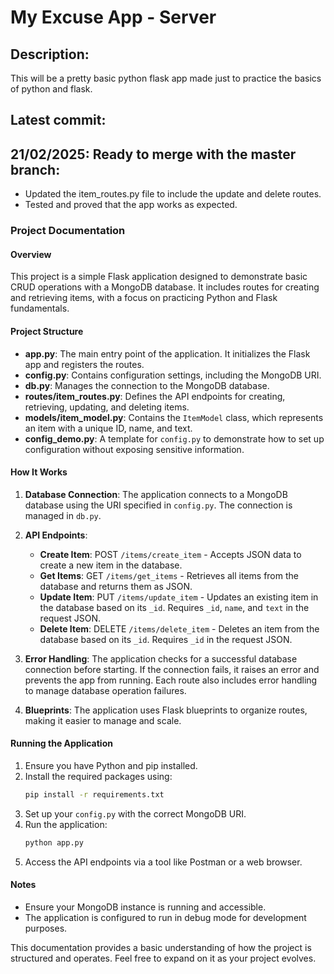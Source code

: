 # My Excuse App - Server

## Description:

This will be a pretty basic python flask app made just to practice the basics of python and flask.

## Latest commit:

## 21/02/2025: Ready to merge with the master branch:

- Updated the item_routes.py file to include the update and delete routes.
- Tested and proved that the app works as expected.

### Project Documentation

#### Overview

This project is a simple Flask application designed to demonstrate basic CRUD operations with a MongoDB database. It includes routes for creating and retrieving items, with a focus on practicing Python and Flask fundamentals.

#### Project Structure

- **app.py**: The main entry point of the application. It initializes the Flask app and registers the routes.
- **config.py**: Contains configuration settings, including the MongoDB URI.
- **db.py**: Manages the connection to the MongoDB database.
- **routes/item_routes.py**: Defines the API endpoints for creating, retrieving, updating, and deleting items.
- **models/item_model.py**: Contains the `ItemModel` class, which represents an item with a unique ID, name, and text.
- **config_demo.py**: A template for `config.py` to demonstrate how to set up configuration without exposing sensitive information.

#### How It Works

1. **Database Connection**: The application connects to a MongoDB database using the URI specified in `config.py`. The connection is managed in `db.py`.

2. **API Endpoints**:
   - **Create Item**: POST `/items/create_item` - Accepts JSON data to create a new item in the database.
   - **Get Items**: GET `/items/get_items` - Retrieves all items from the database and returns them as JSON.
   - **Update Item**: PUT `/items/update_item` - Updates an existing item in the database based on its `_id`. Requires `_id`, `name`, and `text` in the request JSON.
   - **Delete Item**: DELETE `/items/delete_item` - Deletes an item from the database based on its `_id`. Requires `_id` in the request JSON.

3. **Error Handling**: The application checks for a successful database connection before starting. If the connection fails, it raises an error and prevents the app from running. Each route also includes error handling to manage database operation failures.

4. **Blueprints**: The application uses Flask blueprints to organize routes, making it easier to manage and scale.

#### Running the Application

1. Ensure you have Python and pip installed.
2. Install the required packages using:
   ```bash
   pip install -r requirements.txt
   ```
3. Set up your `config.py` with the correct MongoDB URI.
4. Run the application:
   ```bash
   python app.py
   ```
5. Access the API endpoints via a tool like Postman or a web browser.

#### Notes

- Ensure your MongoDB instance is running and accessible.
- The application is configured to run in debug mode for development purposes.

This documentation provides a basic understanding of how the project is structured and operates. Feel free to expand on it as your project evolves.
